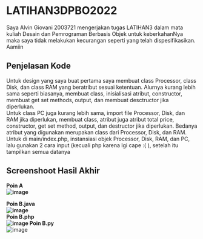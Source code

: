 # LATIHAN3DPBO2022
Saya Alvin Giovani 2003721 mengerjakan tugas LATIHAN3 dalam mata kuliah Desain dan Pemrograman Berbasis Objek untuk keberkahanNya maka saya tidak melakukan kecurangan seperti yang telah dispesifikasikan. Aamiin<br>

## Penjelasan Kode
Untuk design yang saya buat pertama saya membuat class Processor, class Disk, dan class RAM  yang beratribut sesuai ketentuan. Alurnya kurang lebih sama seperti biasanya, membuat class, inisialisasi atribut, constructor, membuat get set methods, output, dan membuat desctructor jika diperlukan.<br>
Untuk class PC juga kurang lebih sama, import file Processor, Disk, dan RAM jika diperlukan, membuat class, atribut juga atribut total price, constructor, get set method, output, dan destructor jika diperlukan. Bedanya atribut yang digunakan merupakan class dari Processor, Disk, dan RAM.<br>
Untuk di main/index.php, instansiasi objek Processor, Disk, RAM, dan PC, lalu gunakan 2 cara input (kecuali php karena lgi cape :( ), setelah itu tampilkan semua datanya<br>  
## Screenshoot Hasil Akhir
  <b>Poin A  <br>
  ![image](https://user-images.githubusercontent.com/99602640/155642647-38de4af8-7575-4a1e-a2e6-e0bf32d66f55.png)

  Poin B.java  <br>
  ![image](https://user-images.githubusercontent.com/99602640/155651995-8654cada-04f2-47d0-be82-2e1a8554f865.png)
  <br>Poin B.php  <br>
  ![image](https://user-images.githubusercontent.com/99602640/155736497-158b85de-93e2-4bf9-b282-bcf57ba8e235.png)
  Poin B.py </b><br>
  ![image](https://user-images.githubusercontent.com/99602640/155729686-1da1807f-2cab-4ed5-8d25-57fa8993f04c.png)

<br>
